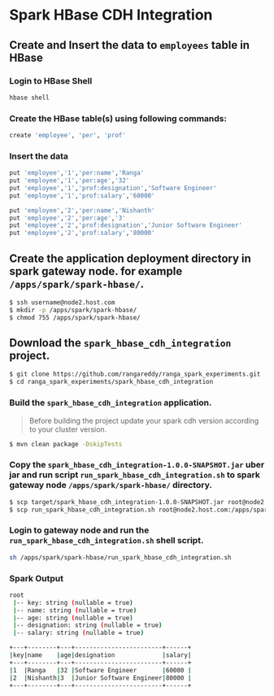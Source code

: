 # Spark HBase CDH Integration

## Create and Insert the data to `employees` table in HBase

### Login to HBase Shell
```sh
hbase shell
```

### Create the HBase table(s) using following commands:
```sh
create 'employee', 'per', 'prof'
```

### Insert the data
```sh
put 'employee','1','per:name','Ranga'
put 'employee','1','per:age','32'
put 'employee','1','prof:designation','Software Engineer'
put 'employee','1','prof:salary','60000'

put 'employee','2','per:name','Nishanth'
put 'employee','2','per:age','3'
put 'employee','2','prof:designation','Junior Software Engineer'
put 'employee','2','prof:salary','80000'
```

## Create the application deployment directory in spark gateway node. for example `/apps/spark/spark-hbase/`.
```sh
$ ssh username@node2.host.com
$ mkdir -p /apps/spark/spark-hbase/
$ chmod 755 /apps/spark/spark-hbase/
```

## Download the `spark_hbase_cdh_integration` project.
```sh
$ git clone https://github.com/rangareddy/ranga_spark_experiments.git
$ cd ranga_spark_experiments/spark_hbase_cdh_integration
```

### Build the `spark_hbase_cdh_integration` application.

> Before building the project update your spark cdh version according to your cluster version.

```sh
$ mvn clean package -DskipTests
```

### Copy the `spark_hbase_cdh_integration-1.0.0-SNAPSHOT.jar` uber jar and run script `run_spark_hbase_cdh_integration.sh` to spark gateway node `/apps/spark/spark-hbase/` directory.
```sh
$ scp target/spark_hbase_cdh_integration-1.0.0-SNAPSHOT.jar root@node2.host.com:/apps/spark/spark-hbase/
$ scp run_spark_hbase_cdh_integration.sh root@node2.host.com:/apps/spark/spark-hbase/
```

### Login to gateway node and run the `run_spark_hbase_cdh_integration.sh` shell script.
```sh
sh /apps/spark/spark-hbase/run_spark_hbase_cdh_integration.sh
```

### Spark Output

```sh
root
 |-- key: string (nullable = true)
 |-- name: string (nullable = true)
 |-- age: string (nullable = true)
 |-- designation: string (nullable = true)
 |-- salary: string (nullable = true)

+---+--------+---+------------------------+------+
|key|name    |age|designation             |salary|
+---+--------+---+------------------------+------+
|1  |Ranga   |32 |Software Engineer       |60000 |
|2  |Nishanth|3  |Junior Software Engineer|80000 |
+---+--------+---+------------------------+------+
```